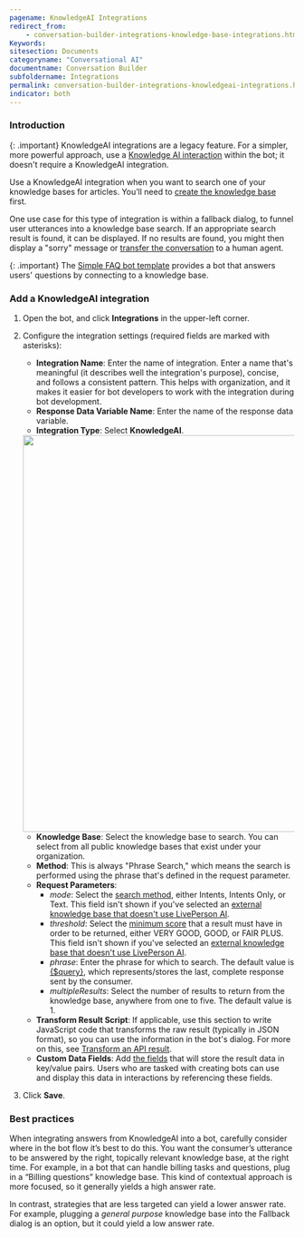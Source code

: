 ```yaml
---
pagename: KnowledgeAI Integrations
redirect_from:
    - conversation-builder-integrations-knowledge-base-integrations.html
Keywords:
sitesection: Documents
categoryname: "Conversational AI"
documentname: Conversation Builder
subfoldername: Integrations
permalink: conversation-builder-integrations-knowledgeai-integrations.html
indicator: both
---
```


### Introduction

{: .important}
KnowledgeAI integrations are a legacy feature. For a simpler, more powerful approach, use a [Knowledge AI interaction](conversation-builder-interactions-integrations.html#knowledge-ai-interactions) within the bot; it doesn't require a KnowledgeAI integration.

Use a KnowledgeAI integration when you want to search one of your knowledge bases for articles. You’ll need to [create the knowledge base](knowledgeai-overview.html) first.

One use case for this type of integration is within a fallback dialog, to funnel user utterances into a knowledge base search. If an appropriate search result is found, it can be displayed. If no results are found, you might then display a "sorry" message or [transfer the conversation](conversation-builder-interactions-integrations.html#agent-transfer-interactions) to a human agent.

{: .important}
The [Simple FAQ bot template](conversation-builder-templates-simple-faq.html) provides a bot that answers users' questions by connecting to a knowledge base.

### Add a KnowledgeAI integration

1. Open the bot, and click **Integrations** in the upper-left corner.
2. Configure the integration settings (required fields are marked with asterisks):
    - **Integration Name**: Enter the name of integration. Enter a name that's meaningful (it describes well the integration's purpose), concise, and follows a consistent pattern. This helps with organization, and it makes it easier for bot developers to work with the integration during bot development.
    - **Response Data Variable Name**: Enter the name of the response data variable.
    - **Integration Type**: Select **KnowledgeAI**.
    
    <img class="fancyimage" style="width:700px" src="img/ConvoBuilder/integrations_kb.png">
    
    - **Knowledge Base**: Select the knowledge base to search. You can select from all public knowledge bases that exist under your organization.
    - **Method**: This is always "Phrase Search," which means the search is performed using the phrase that's defined in the request parameter.
    - **Request Parameters**:
        - *mode*: Select the [search method](knowledgeai-search-methods.html), either Intents, Intents Only, or Text. This field isn't shown if you've selected an [external knowledge base that doesn't use LivePerson AI](knowledgeai-external-knowledge-bases-external-kbs-without-liveperson-ai.html).
        - *threshold*: Select the [minimum score](knowledgeai-using-intents-with-kbs.html#scoring-and-thresholds) that a result must have in order to be returned, either VERY GOOD, GOOD, or FAIR PLUS. This field isn't shown if you've selected an [external knowledge base that doesn't use LivePerson AI](knowledgeai-external-knowledge-bases-external-kbs-without-liveperson-ai.html).
        - *phrase*: Enter the phrase for which to search. The default value is [{$query}](conversation-builder-variables-slots-variables.html#store-the-consumers-response), which represents/stores the last, complete response sent by the consumer.
        - *multipleResults*: Select the number of results to return from the knowledge base, anywhere from one to five. The default value is 1.
    - **Transform Result Script**: If applicable, use this section to write JavaScript code that transforms the raw result (typically in JSON format), so you can use the information in the bot's dialog. For more on this, see [Transform an API result](conversation-builder-integrations-integration-basics.html#transform-an-api-result).
    - **Custom Data Fields**: Add [the fields](conversation-builder-integrations-integration-basics.html#process-api-results-with-custom-data-fields) that will store the result data in key/value pairs. Users who are tasked with creating bots can use and display this data in interactions by referencing these fields.
3. Click **Save**.

### Best practices

When integrating answers from KnowledgeAI into a bot, carefully consider where in the bot flow it’s best to do this. You want the consumer’s utterance to be answered by the right, topically relevant knowledge base, at the right time. For example, in a bot that can handle billing tasks and questions, plug in a “Billing questions” knowledge base. This kind of contextual approach is more focused, so it generally yields a high answer rate.

In contrast, strategies that are less targeted can yield a lower answer rate. For example, plugging a *general purpose* knowledge base into the Fallback dialog is an option, but it could yield a low answer rate.